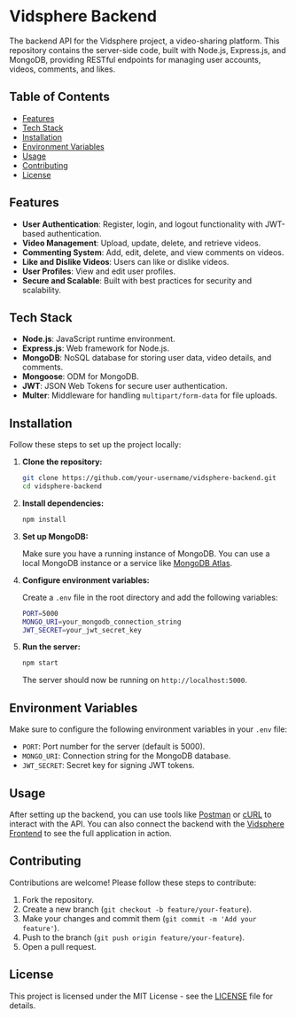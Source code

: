 # Vidsphere Backend

The backend API for the Vidsphere project, a video-sharing platform. This repository contains the server-side code, built with Node.js, Express.js, and MongoDB, providing RESTful endpoints for managing user accounts, videos, comments, and likes.

## Table of Contents

- [Features](#features)
- [Tech Stack](#tech-stack)
- [Installation](#installation)
- [Environment Variables](#environment-variables)
- [Usage](#usage)
- [Contributing](#contributing)
- [License](#license)

## Features

- **User Authentication**: Register, login, and logout functionality with JWT-based authentication.
- **Video Management**: Upload, update, delete, and retrieve videos.
- **Commenting System**: Add, edit, delete, and view comments on videos.
- **Like and Dislike Videos**: Users can like or dislike videos.
- **User Profiles**: View and edit user profiles.
- **Secure and Scalable**: Built with best practices for security and scalability.

## Tech Stack

- **Node.js**: JavaScript runtime environment.
- **Express.js**: Web framework for Node.js.
- **MongoDB**: NoSQL database for storing user data, video details, and comments.
- **Mongoose**: ODM for MongoDB.
- **JWT**: JSON Web Tokens for secure user authentication.
- **Multer**: Middleware for handling `multipart/form-data` for file uploads.

## Installation

Follow these steps to set up the project locally:

1. **Clone the repository:**

    ```bash
    git clone https://github.com/your-username/vidsphere-backend.git
    cd vidsphere-backend
    ```

2. **Install dependencies:**

    ```bash
    npm install
    ```

3. **Set up MongoDB:**

    Make sure you have a running instance of MongoDB. You can use a local MongoDB instance or a service like [MongoDB Atlas](https://www.mongodb.com/cloud/atlas).

4. **Configure environment variables:**

    Create a `.env` file in the root directory and add the following variables:

    ```bash
    PORT=5000
    MONGO_URI=your_mongodb_connection_string
    JWT_SECRET=your_jwt_secret_key
    ```

5. **Run the server:**

    ```bash
    npm start
    ```

    The server should now be running on `http://localhost:5000`.

## Environment Variables

Make sure to configure the following environment variables in your `.env` file:

- `PORT`: Port number for the server (default is 5000).
- `MONGO_URI`: Connection string for the MongoDB database.
- `JWT_SECRET`: Secret key for signing JWT tokens.

## Usage

After setting up the backend, you can use tools like [Postman](https://www.postman.com/) or [cURL](https://curl.se/) to interact with the API. You can also connect the backend with the [Vidsphere Frontend](https://github.com/your-username/vidsphere-frontend) to see the full application in action.

## Contributing

Contributions are welcome! Please follow these steps to contribute:

1. Fork the repository.
2. Create a new branch (`git checkout -b feature/your-feature`).
3. Make your changes and commit them (`git commit -m 'Add your feature'`).
4. Push to the branch (`git push origin feature/your-feature`).
5. Open a pull request.

## License

This project is licensed under the MIT License - see the [LICENSE](LICENSE) file for details.
